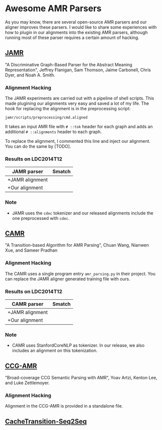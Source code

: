Awesome AMR Parsers
===================

As you may know, there are several open-source AMR parsers and our
aligner improves these parsers. I would like to share
some experiences with how to plugin in our alignments into the existing
AMR parsers, although running most of these parser requires
a certain amount of hacking.

## [JAMR](https://github.com/jflanigan/jamr)

"A Discriminative Graph-Based Parser for the Abstract Meaning Representation",
Jeffrey Flanigan, Sam Thomson, Jaime Carbonell, Chris Dyer, and Noah A. Smith.

### Alignment Hacking
The JAMR experiments are carried out with a pipeline of shell scripts.
This made plugining our alignments very easy and saved a lot of my life.
The hook for replacing the alignment is in the preprocessing script:

```
jamr/scripts/preprocessing/cmd.aligned
```

It takes an input AMR file with `# ::tok` header for each graph and adds
an additional `# ::alignments` header to each graph.

To replace the alignment, I commented this line and inject our alignment.
You can do the same by [TODO].

### Results on LDC2014T12

| JAMR parser     | Smatch |
|-----------------|--------|
| +JAMR alignment |        |
| +Our alignment  |        |

### Note
- JAMR uses the `cdec` tokenizer and our released alignments 
include the one preprocessed with `cdec`.

## [CAMR](https://github.com/c-amr/camr)
"A Transition-based Algorithm for AMR Parsing", Chuan Wang, Nianwen Xue, and Sameer Pradhan

### Alignment Hacking
The CAMR uses a single program entry `amr_parsing.py` in their project. 
You can replace the JAMR aligner generated training file with ours.

### Results on LDC2014T12

| CAMR parser     | Smatch |
|-----------------|--------|
| +JAMR alignment |        |
| +Our alignment  |        |

### Note
- CAMR uses StanfordCoreNLP as tokenizer. In our release,
we also includes an alignment on this tokenization.

## [CCG-AMR](https://github.com/clic-lab/amr)
"Broad-coverage CCG Semantic Parsing with AMR", Yoav Artzi, Kenton Lee, and Luke Zettlemoyer.

### Alignment Hacking
Alignment in the CCG-AMR is provided in a standalone file.

## [CacheTransition-Seq2Seq](https://github.com/xiaochang13/CacheTransition-Seq2seq)

